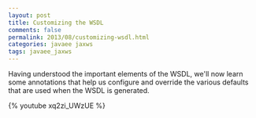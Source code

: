 ```yaml
---           
layout: post
title: Customizing the WSDL
comments: false
permalink: 2013/08/customizing-wsdl.html
categories: javaee jaxws
tags: javaee_jaxws
---
```


Having understood the important elements of the WSDL, we'll now learn some annotations that help us configure and override the various defaults that are used when the WSDL is generated. 

{% youtube xq2zi_UWzUE %}